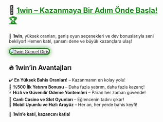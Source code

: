 # 🎯 <a href="https://cutt.ly/1winLink" title="1win Güncel Giriş" style="color: #228b22; font-size: 24px; font-weight: bold;">1win – Kazanmaya Bir Adım Önde Başla! 🏆</a>  

🎰 **1win**, yüksek oranları, geniş oyun seçenekleri ve dev bonuslarıyla seni bekliyor! Hemen katıl, şansını dene ve büyük kazançlara ulaş!  

<a href="https://cutt.ly/1winLink" title="1win Güncel Giriş">  
<img src="https://i.ibb.co/BtMhhf6/g-venligiris.jpg" alt="1win Güncel Giriş" style="max-width: 100%; border: 3px solid #228b22; border-radius: 15px; box-shadow: 0px 0px 15px rgba(34, 139, 34, 0.8);">  
</a>  

## 🔥 1win’in Avantajları  
✔️ **En Yüksek Bahis Oranları!** – Kazanmanın en kolay yolu!  
🎁 **%500 İlk Yatırım Bonusu** – Daha fazla yatırım, daha fazla kazanç!  
⚡ **Hızlı ve Güvenilir Ödeme Yöntemleri** – Paran her zaman güvende!  
🎲 **Canlı Casino ve Slot Oyunları** – Eğlencenin tadını çıkar!  
📱 **Mobil Uyumlu ve Hızlı Arayüz** – Her an, her yerde bahis keyfi!  

🚀 **1win’e katıl, kazancını katla!**
